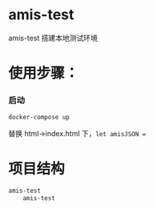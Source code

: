 # amis-test

amis-test 搭建本地测试环境


# 使用步骤：

### 启动

```bash
docker-compose up
```


替换 html->index.html 下，`let amisJSON =` 


# 项目结构

```bash
amis-test
	amis-test
```
